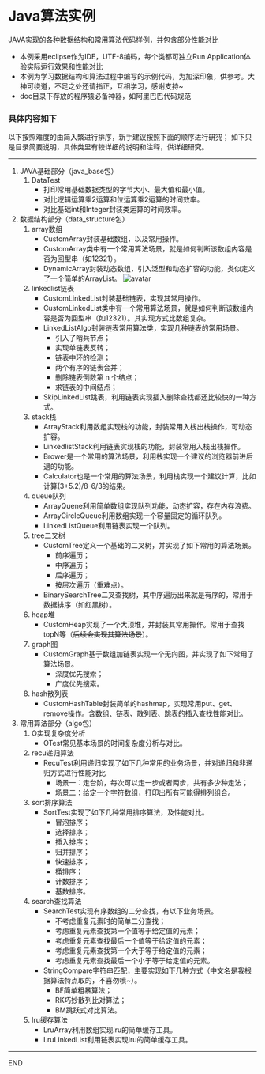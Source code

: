 # Java算法实例
JAVA实现的各种数据结构和常用算法代码样例，并包含部分性能对比
- 本例采用eclipse作为IDE，UTF-8编码，每个类都可独立Run Application体验实际运行效果和性能对比
- 本例为学习数据结构和算法过程中编写的示例代码，为加深印象，供参考。大神可绕道，不足之处还请指正，互相学习，感谢支持~
- doc目录下存放的程序猿必备神器，如阿里巴巴代码规范

### 具体内容如下
以下按照难度的由简入繁进行排序，新手建议按照下面的顺序进行研究；
如下只是目录简要说明，具体类里有较详细的说明和注释，供详细研究。

---
1. JAVA基础部分（java_base包）
   1. DataTest
      + 打印常用基础数据类型的字节大小、最大值和最小值。
      + 对比逻辑运算乘2运算和位运算乘2运算的时间效率。
      + 对比基础int和Integer封装类运算的时间效率。
2. 数据结构部分（data_structure包）
   1. array数组
      + CustomArray封装基础数组，以及常用操作。
      + CustomArray类中有一个常用算法场景，就是如何判断该数组内容是否为回型串（如12321）。
      + DynamicArray封装动态数组，引入泛型和动态扩容的功能，类似定义了一个简单的ArrayList。
![avatar](https://static001.geekbang.org/resource/image/98/c4/98df8e702b14096e7ee4a5141260cdc4.jpg)
   2. linkedlist链表
      + CustomLinkedList封装基础链表，实现其常用操作。
      + CustomLinkedList类中有一个常用算法场景，就是如何判断该数组内容是否为回型串（如12321）。其实现方式比数组复杂。
      + LinkedListAlgo封装链表常用算法类，实现几种链表的常用场景。
         - 引入了哨兵节点；
         - 实现单链表反转；
         - 链表中环的检测；
         - 两个有序的链表合并；
         - 删除链表倒数第 n 个结点；
         - 求链表的中间结点；
      + SkipLinkedList跳表，利用链表实现插入删除查找都还比较快的一种方式。
   3. stack栈
      + ArrayStack利用数组实现栈的功能，封装常用入栈出栈操作，可动态扩容。
      + LinkedlistStack利用链表实现栈的功能，封装常用入栈出栈操作。
      + Brower是一个常用的算法场景，利用栈实现一个建议的浏览器前进后退的功能。
      + Calculator也是一个常用的算法场景，利用栈实现一个建议计算，比如计算(3+5.2)/8-6/3的结果。
   4. queue队列
      + ArrayQuene利用简单数组实现队列功能，动态扩容，存在内存浪费。
      + ArrayCircleQueue利用数组实现一个容量固定的循环队列。
      + LinkedListQueue利用链表实现一个队列。
   5. tree二叉树
      + CustomTree定义一个基础的二叉树，并实现了如下常用的算法场景。
         - 前序遍历；
         - 中序遍历；
         - 后序遍历；
         - 按层次遍历（重难点）。
      + BinarySearchTree二叉查找树，其中序遍历出来就是有序的，常用于数据排序（如红黑树）。
   6. heap堆
      + CustomHeap实现了一个大顶堆，并封装其常用操作。常用于查找topN等（~~后续会实现其算法场景~~）。
   7. graph图
      + CustomGraph基于数组加链表实现一个无向图，并实现了如下常用了算法场景。
         - 深度优先搜索；
         - 广度优先搜索。
   8. hash散列表
      + CustomHashTable封装简单的hashmap，实现常用put、get、remove操作。含数组、链表、散列表、跳表的插入查找性能对比。
3. 常用算法部分（algo包）
   1. O实现复杂度分析 
      + OTest常见基本场景的时间复杂度分析与对比。
   2. recu递归算法
      + RecuTest利用递归实现了如下几种常用的业务场景，并对递归和非递归方式进行性能对比
         - 场景一：走台阶，每次可以走一步或者两步，共有多少种走法；
         - 场景二：给定一个字符数组，打印出所有可能得排列组合。
   3. sort排序算法
      + SortTest实现了如下几种常用排序算法，及性能对比。
         - 冒泡排序；
         - 选择排序；
         - 插入排序；
         - 归并排序；
         - 快速排序；
         - 桶排序；
         - 计数排序；
         - 基数排序。
   4. search查找算法
      + SearchTest实现有序数组的二分查找，有以下业务场景。
         - 不考虑重复元素时的简单二分查找；
         - 考虑重复元素查找第一个值等于给定值的元素；
         - 考虑重复元素查找最后一个值等于给定值的元素；
         - 考虑重复元素查找第一个大于等于给定值的元素；
         - 考虑重复元素查找最后一个小于等于给定值的元素。
      + StringCompare字符串匹配，主要实现如下几种方式（中文名是我根据算法特点取的，不喜勿喷~）。
         - BF简单粗暴算法；
         - RK巧妙散列比对算法；
         - BM跳跃式对比算法。
   5. lru缓存算法
      + LruArray利用数组实现lru的简单缓存工具。
      + LruLinkedList利用链表实现lru的简单缓存工具。

---
END